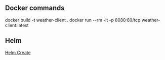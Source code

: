 ## Docker commands
docker build -t weather-client .
docker run --rm -it -p 8080:80/tcp weather-client:latest

## Helm
[Helm Create](https://helm.sh/docs/helm/helm_create/)
